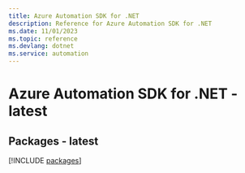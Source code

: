 ```yaml
---
title: Azure Automation SDK for .NET
description: Reference for Azure Automation SDK for .NET
ms.date: 11/01/2023
ms.topic: reference
ms.devlang: dotnet
ms.service: automation
---
```

# Azure Automation SDK for .NET - latest
## Packages - latest
[!INCLUDE [packages](automation-index.md)]